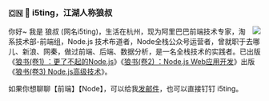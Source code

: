 ### :cn: :wolf: i5ting，江湖人称狼叔

<img align="right" src="https://github-readme-stats.vercel.app/api?username=i5ting&show_icons=true&icon_color=0366d6&text_color=24292e&bg_color=ffffff&hide_title=true" />

你好~ 我是 狼叔 (网名i5ting)，生活在杭州，现为阿里巴巴前端技术专家，淘系技术部-前端组，Node.js 技术布道者，Node全栈公众号运营者，曾就职于去哪儿、新浪、网秦，做过前端、后端、数据分析，是一名全栈技术的实践者。已出版《[狼书(卷1) ：更了不起的Node.js](https://item.jd.com/12623248.html)》《[狼书(卷2) ：Node.js Web应用开发](https://item.jd.com/12614927.html)》出版《[狼书(卷3) Node.js高级技术](https://item.jd.com/13593701.html)》。
 
如果你想聊聊【前端】【Node】，可以给我[发邮件](mailto:i5ting@126.com)，也可以直接钉钉 i5ting。

 
